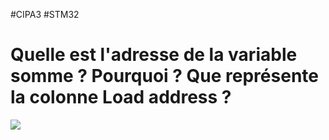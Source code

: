 #CIPA3 #STM32
# Quelle est l'adresse de la variable somme ? Pourquoi ? Que représente la colonne Load address ?
![](https://cdn.breizhhardware.fr/FAKA3/QaloSeVo95.png/raw)
